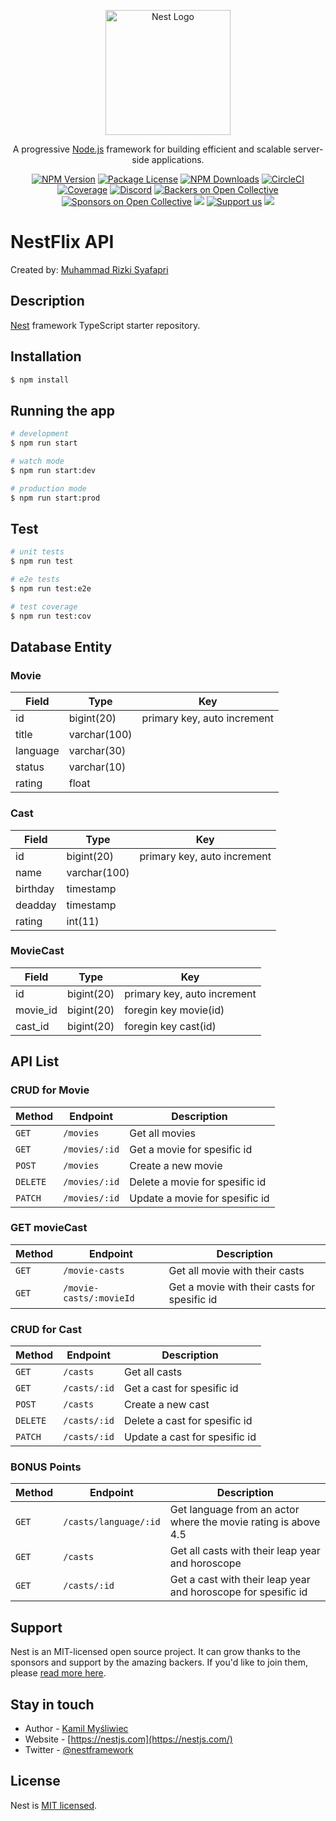 <p align="center">
  <a href="http://nestjs.com/" target="blank"><img src="https://nestjs.com/img/logo-small.svg" width="200" alt="Nest Logo" /></a>
</p>

[circleci-image]: https://img.shields.io/circleci/build/github/nestjs/nest/master?token=abc123def456
[circleci-url]: https://circleci.com/gh/nestjs/nest

  <p align="center">A progressive <a href="http://nodejs.org" target="_blank">Node.js</a> framework for building efficient and scalable server-side applications.</p>
    <p align="center">
<a href="https://www.npmjs.com/~nestjscore" target="_blank"><img src="https://img.shields.io/npm/v/@nestjs/core.svg" alt="NPM Version" /></a>
<a href="https://www.npmjs.com/~nestjscore" target="_blank"><img src="https://img.shields.io/npm/l/@nestjs/core.svg" alt="Package License" /></a>
<a href="https://www.npmjs.com/~nestjscore" target="_blank"><img src="https://img.shields.io/npm/dm/@nestjs/common.svg" alt="NPM Downloads" /></a>
<a href="https://circleci.com/gh/nestjs/nest" target="_blank"><img src="https://img.shields.io/circleci/build/github/nestjs/nest/master" alt="CircleCI" /></a>
<a href="https://coveralls.io/github/nestjs/nest?branch=master" target="_blank"><img src="https://coveralls.io/repos/github/nestjs/nest/badge.svg?branch=master#9" alt="Coverage" /></a>
<a href="https://discord.gg/G7Qnnhy" target="_blank"><img src="https://img.shields.io/badge/discord-online-brightgreen.svg" alt="Discord"/></a>
<a href="https://opencollective.com/nest#backer" target="_blank"><img src="https://opencollective.com/nest/backers/badge.svg" alt="Backers on Open Collective" /></a>
<a href="https://opencollective.com/nest#sponsor" target="_blank"><img src="https://opencollective.com/nest/sponsors/badge.svg" alt="Sponsors on Open Collective" /></a>
  <a href="https://paypal.me/kamilmysliwiec" target="_blank"><img src="https://img.shields.io/badge/Donate-PayPal-ff3f59.svg"/></a>
    <a href="https://opencollective.com/nest#sponsor"  target="_blank"><img src="https://img.shields.io/badge/Support%20us-Open%20Collective-41B883.svg" alt="Support us"></a>
  <a href="https://twitter.com/nestframework" target="_blank"><img src="https://img.shields.io/twitter/follow/nestframework.svg?style=social&label=Follow"></a>
</p>
  <!--[![Backers on Open Collective](https://opencollective.com/nest/backers/badge.svg)](https://opencollective.com/nest#backer)
  [![Sponsors on Open Collective](https://opencollective.com/nest/sponsors/badge.svg)](https://opencollective.com/nest#sponsor)-->

# NestFlix API

Created by: [Muhammad Rizki Syafapri](https://mrsyafapri.github.io/)

## Description

[Nest](https://github.com/nestjs/nest) framework TypeScript starter repository.

## Installation

```bash
$ npm install
```

## Running the app

```bash
# development
$ npm run start

# watch mode
$ npm run start:dev

# production mode
$ npm run start:prod
```

## Test

```bash
# unit tests
$ npm run test

# e2e tests
$ npm run test:e2e

# test coverage
$ npm run test:cov
```

## Database Entity

### Movie

| Field    | Type         | Key                         |
| -------- | ------------ | --------------------------- |
| id       | bigint(20)   | primary key, auto increment |
| title    | varchar(100) |                             |
| language | varchar(30)  |                             |
| status   | varchar(10)  |                             |
| rating   | float        |                             |

### Cast

| Field    | Type         | Key                         |
| -------- | ------------ | --------------------------- |
| id       | bigint(20)   | primary key, auto increment |
| name     | varchar(100) |                             |
| birthday | timestamp    |                             |
| deadday  | timestamp    |                             |
| rating   | int(11)      |                             |

### MovieCast

| Field    | Type       | Key                         |
| -------- | ---------- | --------------------------- |
| id       | bigint(20) | primary key, auto increment |
| movie_id | bigint(20) | foregin key movie(id)       |
| cast_id  | bigint(20) | foregin key cast(id)        |

## API List

### CRUD for Movie

| Method   | Endpoint      | Description                    |
| -------- | ------------- | ------------------------------ |
| `GET`    | `/movies`     | Get all movies                 |
| `GET`    | `/movies/:id` | Get a movie for spesific id    |
| `POST`   | `/movies`     | Create a new movie             |
| `DELETE` | `/movies/:id` | Delete a movie for spesific id |
| `PATCH`  | `/movies/:id` | Update a movie for spesific id |

### GET movieCast

| Method | Endpoint                | Description                                  |
| ------ | ----------------------- | -------------------------------------------- |
| `GET`  | `/movie-casts`          | Get all movie with their casts               |
| `GET`  | `/movie-casts/:movieId` | Get a movie with their casts for spesific id |

### CRUD for Cast

| Method   | Endpoint     | Description                   |
| -------- | ------------ | ----------------------------- |
| `GET`    | `/casts`     | Get all casts                 |
| `GET`    | `/casts/:id` | Get a cast for spesific id    |
| `POST`   | `/casts`     | Create a new cast             |
| `DELETE` | `/casts/:id` | Delete a cast for spesific id |
| `PATCH`  | `/casts/:id` | Update a cast for spesific id |

### BONUS Points

| Method | Endpoint              | Description                                                    |
| ------ | --------------------- | -------------------------------------------------------------- |
| `GET`  | `/casts/language/:id` | Get language from an actor where the movie rating is above 4.5 |
| `GET`  | `/casts`              | Get all casts with their leap year and horoscope               |
| `GET`  | `/casts/:id`          | Get a cast with their leap year and horoscope for spesific id  |

## Support

Nest is an MIT-licensed open source project. It can grow thanks to the sponsors and support by the amazing backers. If you'd like to join them, please [read more here](https://docs.nestjs.com/support).

## Stay in touch

- Author - [Kamil Myśliwiec](https://kamilmysliwiec.com)
- Website - [https://nestjs.com](https://nestjs.com/)
- Twitter - [@nestframework](https://twitter.com/nestframework)

## License

Nest is [MIT licensed](LICENSE).
